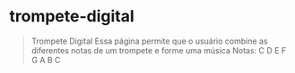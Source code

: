 # trompete-digital

> Trompete Digital
> Essa página permite que o usuário combine as diferentes notas de um trompete e forme uma música
> Notas: C D E F G A B C
